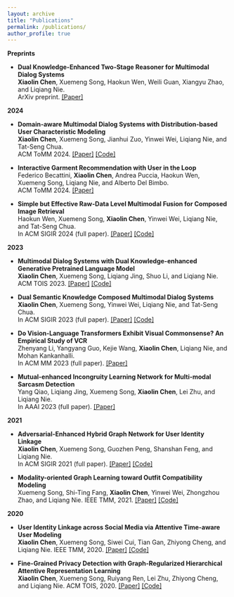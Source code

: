 ```yaml
---
layout: archive
title: "Publications"
permalink: /publications/
author_profile: true
---
```


**Preprints**  
  - **Dual Knowledge-Enhanced Two-Stage Reasoner for Multimodal Dialog Systems**    
    **Xiaolin Chen**, Xuemeng Song, Haokun Wen, Weili Guan, Xiangyu Zhao, and Liqiang Nie.    
    ArXiv preprint. [[Paper]](https://arxiv.org/abs/2509.07817)     

**2024**  
- **Domain-aware Multimodal Dialog Systems with Distribution-based User Characteristic Modeling**   
    **Xiaolin Chen**, Xuemeng Song, Jianhui Zuo, Yinwei Wei, Liqiang Nie, and Tat-Seng Chua.      
     ACM ToMM 2024. [[Paper]](https://arxiv.org/abs/2404.15875) [[Code]](https://multimodaldialogs.wixstudio.io/dmdu)

- **Interactive Garment Recommendation with User in the Loop**    
  Federico Becattini, **Xiaolin Chen**, Andrea Puccia, Haokun Wen, Xuemeng Song, Liqiang Nie, and Alberto Del Bimbo.  
  ACM ToMM 2024. [[Paper]](https://github.com/XiaolinChen-XL/xiaolinchen.github.io/ToMM24_Interactive.pdf)  

- **Simple but Effective Raw-Data Level Multimodal Fusion for Composed Image Retrieval**   
  Haokun Wen, Xuemeng Song, **Xiaolin Chen**, Yinwei Wei, Liqiang Nie, and Tat-Seng Chua.      
  In ACM SIGIR 2024 (full paper). [[Paper]](https://github.com/XiaolinChen-XL/xiaolinchen.github.io/SIGIR24.pdf) [[Code]](https://github.com/haokunwen/DQU-CIR) 


**2023**  
  - **Multimodal Dialog Systems with Dual Knowledge-enhanced Generative Pretrained Language Model**   
    **Xiaolin Chen**, Xuemeng Song, Liqiang Jing, Shuo Li, and Liqiang Nie.    
    ACM TOIS 2023. [[Paper]](https://github.com/XiaolinChen-XL/xiaolinchen.github.io/TOIS23.pdf) [[Code]](https://multimodaldialog.wixsite.com/website)  

  - **Dual Semantic Knowledge Composed Multimodal Dialog Systems**  
    **Xiaolin Chen**, Xuemeng Song, Yinwei Wei, Liqiang Nie, and Tat-Seng Chua.  
    In ACM SIGIR 2023 (full paper). [[Paper]](https://github.com/XiaolinChen-XL/xiaolinchen.github.io/files/SIGIR23) [[Code]](https://sigir2023.wixsite.com/anonymous7357)  

  - **Do Vision-Language Transformers Exhibit Visual Commonsense? An Empirical Study of VCR**    
    Zhenyang Li, Yangyang Guo, Kejie Wang, **Xiaolin Chen**, Liqiang Nie, and Mohan Kankanhalli.   
    In ACM MM 2023 (full paper). [[Paper]](https://github.com/XiaolinChen-XL/xiaolinchen.github.io/files/MM23.pdf)

  - **Mutual-enhanced Incongruity Learning Network for Multi-modal Sarcasm Detection**    
    Yang Qiao, Liqiang Jing, Xuemeng Song, **Xiaolin Chen**, Lei Zhu, and Liqiang Nie.   
    In AAAI 2023 (full paper). [[Paper]](https://github.com/XiaolinChen-XL/xiaolinchen.github.io/files/AAAI23.pdf)    

**2021**
  - **Adversarial-Enhanced Hybrid Graph Network for User Identity Linkage**  
    **Xiaolin Chen**, Xuemeng Song, Guozhen Peng, Shanshan Feng, and Liqiang Nie.   
    In ACM SIGIR 2021 (full paper). [[Paper]](https://github.com/XiaolinChen-XL/xiaolinchen.github.io/files/SIGIR2021.pdf) [[Code]](https://anonymous819.wixsite.com/ahg-net)    

  - **Modality-oriented Graph Learning toward Outfit Compatibility Modeling**  
    Xuemeng Song, Shi-Ting Fang, **Xiaolin Chen**, Yinwei Wei, Zhongzhou Zhao, and Liqiang Nie.
    IEEE TMM, 2021. [[Paper]](http://haokunwen.github.io/files/tip2022.pdf) [[Code]](https://outfitcompatibility.wixsite.com/mocm-mgl)
    
**2020**
  - **User Identity Linkage across Social Media via Attentive Time-aware User Modeling**  
    **Xiaolin Chen**, Xuemeng Song, Siwei Cui, Tian Gan, Zhiyong Cheng, and Liqiang Nie.
    IEEE TMM, 2020.  [[Paper]](https://github.com/XiaolinChen-XL/xiaolinchen.github.io/files/TMM.pdf) [[Code]](thttps://socialmediafpd.wixsite.com/usernet)   

  - **Fine-Grained Privacy Detection with Graph-Regularized Hierarchical Attentive Representation Learning**  
    **Xiaolin Chen**, Xuemeng Song, Ruiyang Ren, Lei Zhu, Zhiyong Cheng, and Liqiang Nie.
    ACM TOIS, 2020. [[Paper]](https://github.com/XiaolinChen-XL/xiaolinchen.github.io/files/TOIS.pdf) [[Code]](https://github.com/Fine-grainedPrivacyDetection/GrHA/) 

 
    




